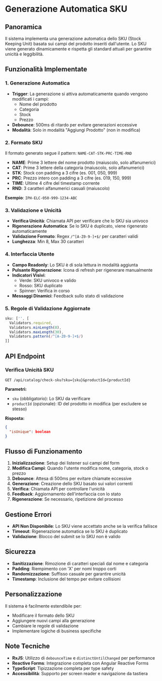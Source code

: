 # Generazione Automatica SKU

## Panoramica

Il sistema implementa una generazione automatica dello SKU (Stock Keeping Unit) basata sui campi del prodotto inseriti dall'utente. Lo SKU viene generato dinamicamente e rispetta gli standard attuali per garantire unicità e leggibilità.

## Funzionalità Implementate

### 1. Generazione Automatica
- **Trigger**: La generazione si attiva automaticamente quando vengono modificati i campi:
  - Nome del prodotto
  - Categoria
  - Stock
  - Prezzo
- **Debounce**: 500ms di ritardo per evitare generazioni eccessive
- **Modalità**: Solo in modalità "Aggiungi Prodotto" (non in modifica)

### 2. Formato SKU
Il formato generato segue il pattern: `NAME-CAT-STK-PRC-TIME-RND`

- **NAME**: Prime 3 lettere del nome prodotto (maiuscolo, solo alfanumerici)
- **CAT**: Prime 3 lettere della categoria (maiuscolo, solo alfanumerici)
- **STK**: Stock con padding a 3 cifre (es. 001, 050, 999)
- **PRC**: Prezzo intero con padding a 3 cifre (es. 019, 150, 999)
- **TIME**: Ultime 4 cifre del timestamp corrente
- **RND**: 3 caratteri alfanumerici casuali (maiuscolo)

**Esempio**: `IPH-ELC-050-999-1234-ABC`

### 3. Validazione e Unicità
- **Verifica Unicità**: Chiamata API per verificare che lo SKU sia univoco
- **Rigenerazione Automatica**: Se lo SKU è duplicato, viene rigenerato automaticamente
- **Validazione Formato**: Regex `/^[A-Z0-9-]+$/` per caratteri validi
- **Lunghezza**: Min 8, Max 30 caratteri

### 4. Interfaccia Utente
- **Campo Readonly**: Lo SKU è di sola lettura in modalità aggiunta
- **Pulsante Rigenerazione**: Icona di refresh per rigenerare manualmente
- **Indicatori Visivi**: 
  - Verde: SKU univoco e valido
  - Rosso: SKU duplicato
  - Spinner: Verifica in corso
- **Messaggi Dinamici**: Feedback sullo stato di validazione

### 5. Regole di Validazione Aggiornate
```typescript
sku: ['', [
  Validators.required, 
  Validators.minLength(8), 
  Validators.maxLength(30), 
  Validators.pattern(/^[A-Z0-9-]+$/)
]]
```

## API Endpoint

### Verifica Unicità SKU
```
GET /api/catalog/check-sku?sku={sku}&productId={productId}
```

**Parametri:**
- `sku` (obbligatorio): Lo SKU da verificare
- `productId` (opzionale): ID del prodotto in modifica (per escludere se stesso)

**Risposta:**
```json
{
  "isUnique": boolean
}
```

## Flusso di Funzionamento

1. **Inizializzazione**: Setup dei listener sui campi del form
2. **Modifica Campi**: Quando l'utente modifica nome, categoria, stock o prezzo
3. **Debounce**: Attesa di 500ms per evitare chiamate eccessive
4. **Generazione**: Creazione dello SKU basato sui valori correnti
5. **Verifica**: Chiamata API per controllare l'unicità
6. **Feedback**: Aggiornamento dell'interfaccia con lo stato
7. **Rigenerazione**: Se necessario, ripetizione del processo

## Gestione Errori

- **API Non Disponibile**: Lo SKU viene accettato anche se la verifica fallisce
- **Timeout**: Rigenerazione automatica se lo SKU è duplicato
- **Validazione**: Blocco del submit se lo SKU non è valido

## Sicurezza

- **Sanitizzazione**: Rimozione di caratteri speciali dal nome e categoria
- **Padding**: Riempimento con 'X' per nomi troppo corti
- **Randomizzazione**: Suffisso casuale per garantire unicità
- **Timestamp**: Inclusione del tempo per evitare collisioni

## Personalizzazione

Il sistema è facilmente estendibile per:
- Modificare il formato dello SKU
- Aggiungere nuovi campi alla generazione
- Cambiare le regole di validazione
- Implementare logiche di business specifiche

## Note Tecniche

- **RxJS**: Utilizzo di `debounceTime` e `distinctUntilChanged` per performance
- **Reactive Forms**: Integrazione completa con Angular Reactive Forms
- **TypeScript**: Tipizzazione completa per type safety
- **Accessibilità**: Supporto per screen reader e navigazione da tastiera 